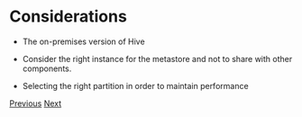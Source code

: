 # Considerations

* The on-premises version of Hive

* Consider the right instance for the metastore and not to share with other components.


* Selecting the right partition in order to maintain performance



[Previous](challenges.md)   [Next](migration-approach.md)
